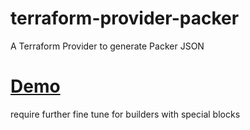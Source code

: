 # terraform-provider-packer
A Terraform Provider to generate Packer JSON

# [Demo](https://asciinema.org/a/189475)

require further fine tune for builders with special blocks
